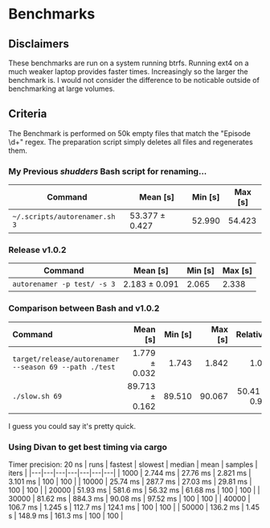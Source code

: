 # Benchmarks
## Disclaimers
These benchmarks are run on a system running btrfs. Running ext4 on a much weaker laptop provides faster times. Increasingly so the larger the benchmark is. I would not consider the difference to be noticable outside of benchmarking at large volumes.
## Criteria
  
  
The Benchmark is performed on 50k empty files that match the "Episode \d+" regex. The preparation script simply deletes all files and regenerates them.
### My Previous ***shudders*** Bash script for renaming...

| Command | Mean [s] | Min [s] | Max [s] |
|---|---|---|---|
| `~/.scripts/autorenamer.sh 3` | 53.377 ± 0.427 | 52.990 | 54.423 |

### Release v1.0.2

| Command | Mean [s] | Min [s] | Max [s] |
|---|---|---|---|
| `autorenamer -p test/ -s 3` | 2.183 ± 0.091 | 2.065 | 2.338 |

### Comparison between Bash and v1.0.2
| Command | Mean [s] | Min [s] | Max [s] | Relative |
|:---|---:|---:|---:|---:|
| `target/release/autorenamer --season 69 --path ./test` | 1.779 ± 0.032 | 1.743 | 1.842 | 1.00 |
| `./slow.sh 69` | 89.713 ± 0.162 | 89.510 | 90.067 | 50.41 ± 0.92 |

I guess you could say it's pretty quick.

### Using Divan to get best timing via cargo
Timer precision: 20 ns
| runs | fastest   | slowest   | median   | mean    | samples | iters |
|---|---|---|---|---|---|---|
| 1000      | 2.744 ms  | 27.76 ms  | 2.821 ms  | 3.101 ms  | 100     | 100   |
| 10000     | 25.74 ms  | 287.7 ms  | 27.03 ms  | 29.81 ms  | 100     | 100   |
| 20000     | 51.93 ms  | 581.6 ms  | 56.32 ms  | 61.68 ms  | 100     | 100   |
| 30000     | 81.62 ms  | 884.3 ms  | 90.08 ms  | 97.52 ms  | 100     | 100   |
| 40000     | 106.7 ms  | 1.245 s   | 112.7 ms  | 124.1 ms  | 100     | 100   |
| 50000     | 136.2 ms  | 1.45 s    | 148.9 ms  | 161.3 ms  | 100     | 100   |
